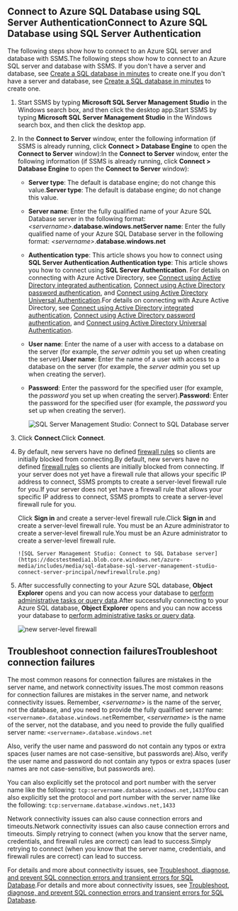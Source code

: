 

## <a name="connect-to-azure-sql-database-using-sql-server-authentication"></a><span data-ttu-id="7cc43-101">Connect to Azure SQL Database using SQL Server Authentication</span><span class="sxs-lookup"><span data-stu-id="7cc43-101">Connect to Azure SQL Database using SQL Server Authentication</span></span>
<span data-ttu-id="7cc43-102">The following steps show how to connect to an Azure SQL server and database with SSMS.</span><span class="sxs-lookup"><span data-stu-id="7cc43-102">The following steps show how to connect to an Azure SQL server and database with SSMS.</span></span> <span data-ttu-id="7cc43-103">If you don't have a server and database, see [Create a SQL database in minutes](../articles/sql-database/sql-database-get-started.md) to create one.</span><span class="sxs-lookup"><span data-stu-id="7cc43-103">If you don't have a server and database, see [Create a SQL database in minutes](../articles/sql-database/sql-database-get-started.md) to create one.</span></span>

1. <span data-ttu-id="7cc43-104">Start SSMS by typing **Microsoft SQL Server Management Studio** in the Windows search box, and then click the desktop app.</span><span class="sxs-lookup"><span data-stu-id="7cc43-104">Start SSMS by typing **Microsoft SQL Server Management Studio** in the Windows search box, and then click the desktop app.</span></span>
2. <span data-ttu-id="7cc43-105">In the **Connect to Server** window, enter the following information (if SSMS is already running, click **Connect > Database Engine** to open the **Connect to Server** window):</span><span class="sxs-lookup"><span data-stu-id="7cc43-105">In the **Connect to Server** window, enter the following information (if SSMS is already running, click **Connect > Database Engine** to open the **Connect to Server** window):</span></span>
   
   * <span data-ttu-id="7cc43-106">**Server type**: The default is database engine; do not change this value.</span><span class="sxs-lookup"><span data-stu-id="7cc43-106">**Server type**: The default is database engine; do not change this value.</span></span>
   * <span data-ttu-id="7cc43-107">**Server name**: Enter the fully qualified name of your Azure SQL Database server in the following format: *&lt;servername>*.**database.windows.net**</span><span class="sxs-lookup"><span data-stu-id="7cc43-107">**Server name**: Enter the fully qualified name of your Azure SQL Database server in the following format: *&lt;servername>*.**database.windows.net**</span></span>
   * <span data-ttu-id="7cc43-108">**Authentication type**: This article shows you how to connect using **SQL Server Authentication**.</span><span class="sxs-lookup"><span data-stu-id="7cc43-108">**Authentication type**: This article shows you how to connect using **SQL Server Authentication**.</span></span> <span data-ttu-id="7cc43-109">For details on connecting with Azure Active Directory, see [Connect using Active Directory integrated authentication](../articles/sql-database/sql-database-aad-authentication.md#connect-using-active-directory-integrated-authentication), [Connect using Active Directory password authentication](../articles/sql-database/sql-database-aad-authentication.md#connect-using-active-directory-password-authentication), and [Connect using Active Directory Universal Authentication](../articles/sql-database/sql-database-ssms-mfa-authentication.md).</span><span class="sxs-lookup"><span data-stu-id="7cc43-109">For details on connecting with Azure Active Directory, see [Connect using Active Directory integrated authentication](../articles/sql-database/sql-database-aad-authentication.md#connect-using-active-directory-integrated-authentication), [Connect using Active Directory password authentication](../articles/sql-database/sql-database-aad-authentication.md#connect-using-active-directory-password-authentication), and [Connect using Active Directory Universal Authentication](../articles/sql-database/sql-database-ssms-mfa-authentication.md).</span></span>
   * <span data-ttu-id="7cc43-110">**User name**: Enter the name of a user with access to a database on the server (for example, the *server admin* you set up when creating the server).</span><span class="sxs-lookup"><span data-stu-id="7cc43-110">**User name**: Enter the name of a user with access to a database on the server (for example, the *server admin* you set up when creating the server).</span></span> 
   * <span data-ttu-id="7cc43-111">**Password**: Enter the password for the specified user (for example, the *password* you set up when creating the server).</span><span class="sxs-lookup"><span data-stu-id="7cc43-111">**Password**: Enter the password for the specified user (for example, the *password* you set up when creating the server).</span></span>
     
       ![SQL Server Management Studio: Connect to SQL Database server](https://docstestmedia1.blob.core.windows.net/azure-media/includes/media/sql-database-sql-server-management-studio-connect-server-principal/connect.png)
3. <span data-ttu-id="7cc43-113">Click **Connect**.</span><span class="sxs-lookup"><span data-stu-id="7cc43-113">Click **Connect**.</span></span>
4. <span data-ttu-id="7cc43-114">By default, new servers have no defined [firewall rules](../articles/sql-database/sql-database-firewall-configure.md) so clients are initially blocked from connecting.</span><span class="sxs-lookup"><span data-stu-id="7cc43-114">By default, new servers have no defined [firewall rules](../articles/sql-database/sql-database-firewall-configure.md) so clients are initially blocked from connecting.</span></span> <span data-ttu-id="7cc43-115">If your server does not yet have a firewall rule that allows your specific IP address to connect, SSMS prompts to create a server-level firewall rule for you.</span><span class="sxs-lookup"><span data-stu-id="7cc43-115">If your server does not yet have a firewall rule that allows your specific IP address to connect, SSMS prompts to create a server-level firewall rule for you.</span></span>
   
    <span data-ttu-id="7cc43-116">Click **Sign in** and create a server-level firewall rule.</span><span class="sxs-lookup"><span data-stu-id="7cc43-116">Click **Sign in** and create a server-level firewall rule.</span></span> <span data-ttu-id="7cc43-117">You must be an Azure administrator to create a server-level firewall rule.</span><span class="sxs-lookup"><span data-stu-id="7cc43-117">You must be an Azure administrator to create a server-level firewall rule.</span></span>
   
       ![SQL Server Management Studio: Connect to SQL Database server](https://docstestmedia1.blob.core.windows.net/azure-media/includes/media/sql-database-sql-server-management-studio-connect-server-principal/newfirewallrule.png)
5. <span data-ttu-id="7cc43-118">After successfully connecting to your Azure SQL database, **Object Explorer** opens and you can now access your database to [perform administrative tasks or query data](../articles/sql-database/sql-database-manage-azure-ssms.md).</span><span class="sxs-lookup"><span data-stu-id="7cc43-118">After successfully connecting to your Azure SQL database, **Object Explorer** opens and you can now access your database to [perform administrative tasks or query data](../articles/sql-database/sql-database-manage-azure-ssms.md).</span></span>
   
     ![new server-level firewall](https://docstestmedia1.blob.core.windows.net/azure-media/includes/media/sql-database-sql-server-management-studio-connect-server-principal/connect-server-principal-5.png)

## <a name="troubleshoot-connection-failures"></a><span data-ttu-id="7cc43-120">Troubleshoot connection failures</span><span class="sxs-lookup"><span data-stu-id="7cc43-120">Troubleshoot connection failures</span></span>
<span data-ttu-id="7cc43-121">The most common reasons for connection failures are mistakes in the server name, and network connectivity issues.</span><span class="sxs-lookup"><span data-stu-id="7cc43-121">The most common reasons for connection failures are mistakes in the server name, and network connectivity issues.</span></span> <span data-ttu-id="7cc43-122">Remember, <*servername*> is the name of the server, not the database, and you need to provide the fully qualified server name: `<servername>.database.windows.net`</span><span class="sxs-lookup"><span data-stu-id="7cc43-122">Remember, <*servername*> is the name of the server, not the database, and you need to provide the fully qualified server name: `<servername>.database.windows.net`</span></span>

<span data-ttu-id="7cc43-123">Also, verify the user name and password do not contain any typos or extra spaces (user names are not case-sensitive, but passwords are).</span><span class="sxs-lookup"><span data-stu-id="7cc43-123">Also, verify the user name and password do not contain any typos or extra spaces (user names are not case-sensitive, but passwords are).</span></span> 

<span data-ttu-id="7cc43-124">You can also explicitly set the protocol and port number with the server name like the following: `tcp:servername.database.windows.net,1433`</span><span class="sxs-lookup"><span data-stu-id="7cc43-124">You can also explicitly set the protocol and port number with the server name like the following: `tcp:servername.database.windows.net,1433`</span></span>

<span data-ttu-id="7cc43-125">Network connectivity issues can also cause connection errors and timeouts.</span><span class="sxs-lookup"><span data-stu-id="7cc43-125">Network connectivity issues can also cause connection errors and timeouts.</span></span> <span data-ttu-id="7cc43-126">Simply retrying to connect (when you know that the server name, credentials, and firewall rules are correct) can lead to success.</span><span class="sxs-lookup"><span data-stu-id="7cc43-126">Simply retrying to connect (when you know that the server name, credentials, and firewall rules are correct) can lead to success.</span></span>

<span data-ttu-id="7cc43-127">For details and more about connectivity issues, see [Troubleshoot, diagnose, and prevent SQL connection errors and transient errors for SQL Database](../articles/sql-database/sql-database-connectivity-issues.md).</span><span class="sxs-lookup"><span data-stu-id="7cc43-127">For details and more about connectivity issues, see [Troubleshoot, diagnose, and prevent SQL connection errors and transient errors for SQL Database](../articles/sql-database/sql-database-connectivity-issues.md).</span></span>




